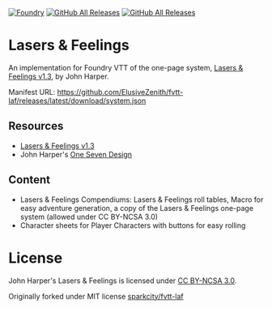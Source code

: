 [![Foundry](https://img.shields.io/badge/Foundry-11.315-brightgreen)](https://foundryvtt.com/)
[![GitHub All Releases](https://img.shields.io/github/v/release/ElusiveZenith/fvtt-laf)](https://github.com/ElusiveZenith/fvtt-laf/releases/latest)
[![GitHub All Releases](https://img.shields.io/github/downloads/ElusiveZenith/fvtt-laf/total)](https://github.com/ElusiveZenith/fvtt-laf/releases/latest)

# Lasers & Feelings
An implementation for Foundry VTT of the one-page system, [Lasers & Feelings v1.3](http://onesevendesign.com/lasers_and_feelings_rpg.pdf), by John Harper. 

Manifest URL: https://github.com/ElusiveZenith/fvtt-laf/releases/latest/download/system.json

## Resources
* [Lasers & Feelings v1.3](http://onesevendesign.com/lasers_and_feelings_rpg.pdf)
* John Harper's [One Seven Design](http://onesevendesign.com/)

## Content
* Lasers & Feelings Compendiums: Lasers & Feelings roll tables, Macro for easy adventure generation, a copy of the Lasers & Feelings one-page system (allowed under CC BY-NCSA 3.0)
* Character sheets for Player Characters with buttons for easy rolling

# License
John Harper's Lasers & Feelings is licensed under [CC BY-NCSA 3.0](https://creativecommons.org/licenses/by-nc-sa/3.0/us/).

Originally forked under MIT license [sparkcity/fvtt-laf](https://github.com/sparkcity/fvtt-laf)
